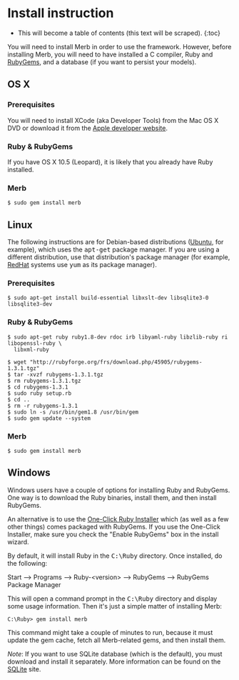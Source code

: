 # Install instruction

* This will become a table of contents (this text will be scraped).
{:toc}

You will need to install Merb in order to use the framework.
However, before installing Merb,
you will need to have installed a C compiler, Ruby and [RubyGems][],
and a database (if you want to persist your models).

## OS X

### Prerequisites
You will need to install XCode (aka Developer Tools) from the Mac OS X DVD
or download it from the [Apple developer website][].

### Ruby & RubyGems
If you have OS X 10.5 (Leopard),
it is likely that you already have Ruby installed.

### Merb
    $ sudo gem install merb


## Linux
The following instructions are for Debian-based distributions ([Ubuntu][], for example),
which uses the <tt>apt-get</tt> package manager.
If you are using a different distribution, use that distribution's package manager
(for example, [RedHat][] systems use <tt>yum</tt> as its package manager).

### Prerequisites

    $ sudo apt-get install build-essential libxslt-dev libsqlite3-0 libsqlite3-dev

### Ruby & RubyGems

    $ sudo apt-get ruby ruby1.8-dev rdoc irb libyaml-ruby libzlib-ruby ri libopenssl-ruby \
      libxml-ruby

    $ wget "http://rubyforge.org/frs/download.php/45905/rubygems-1.3.1.tgz"
    $ tar -xvzf rubygems-1.3.1.tgz
    $ rm rubygems-1.3.1.tgz
    $ cd rubygems-1.3.1
    $ sudo ruby setup.rb
    $ cd ..
    $ rm -r rubygems-1.3.1
    $ sudo ln -s /usr/bin/gem1.8 /usr/bin/gem
    $ sudo gem update --system


### Merb

    $ sudo gem install merb


## Windows
Windows users have a couple of options for installing Ruby and RubyGems.
One way is to download the Ruby binaries, install them, and then install RubyGems.

An alternative is to use the [One-Click Ruby Installer][]
which (as well as a few other things) comes packaged with RubyGems.
If you use the One-Click Installer,
make sure you check the "Enable RubyGems" box in the install wizard.

By default, it will install Ruby in the <tt>C:\Ruby</tt> directory.
Once installed, do the following:

Start --&gt; Programs --&gt; Ruby-&lt;version&gt;
--&gt; RubyGems --&gt; RubyGems Package Manager

This will open a command prompt in the <tt>C:\Ruby</tt> directory
and display some usage information.
Then it's just a simple matter of installing Merb:

    C:\Ruby> gem install merb

This command might take a couple of minutes to run,
because it must update the gem cache, fetch all Merb-related gems,
and then install them.

_Note_: If you want to use SQLite database (which is the default),
you must download and install it separately.
More information can be found on the [SQLite][] site.


<!-- Links -->
[Apple developer website]:  http://developer.apple.com/technology/xcode.html
[One-Click Ruby Installer]: http://rubyinstaller.rubyforge.org/wiki/wiki.pl
[RedHat]:                   http://www.redhat.com/
[RubyGems]:                 http://www.rubygems.org/
[SQLite]:                   http://www.sqlite.org/
[Ubuntu]:                   http://www.ubuntu.com/
